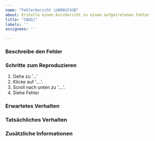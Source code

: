 ```yaml
---
name: "Fehlerbericht \U0001F41B"
about: Erstelle einen Kurzbericht zu einem aufgetretenen Fehler
title: "[BUG]"
labels: ''
assignees: ''

---
```


### Beschreibe den Fehler
<!-- Eine klare und prägnante Beschreibung des Fehlers. -->

### Schritte zum Reproduzieren
1. Gehe zu '...'
2. Klicke auf '....'.
3. Scroll nach unten zu '....'.
4. Siehe Fehler

### Erwartetes Verhalten
<!-- Eine klare und prägnante Beschreibung dessen, was du erwartest, was passiert. -->

### Tatsächliches Verhalten
<!-- Eine klare und prägnante Beschreibung dessen, was tatsächlich passiert ist. -->

### Zusätzliche Informationen
<!-- Füge hier weitere Informationen (z.B. Protokolle, Screenshots, etc.) zum Nachvollziehen des Problems hinzu. -->
